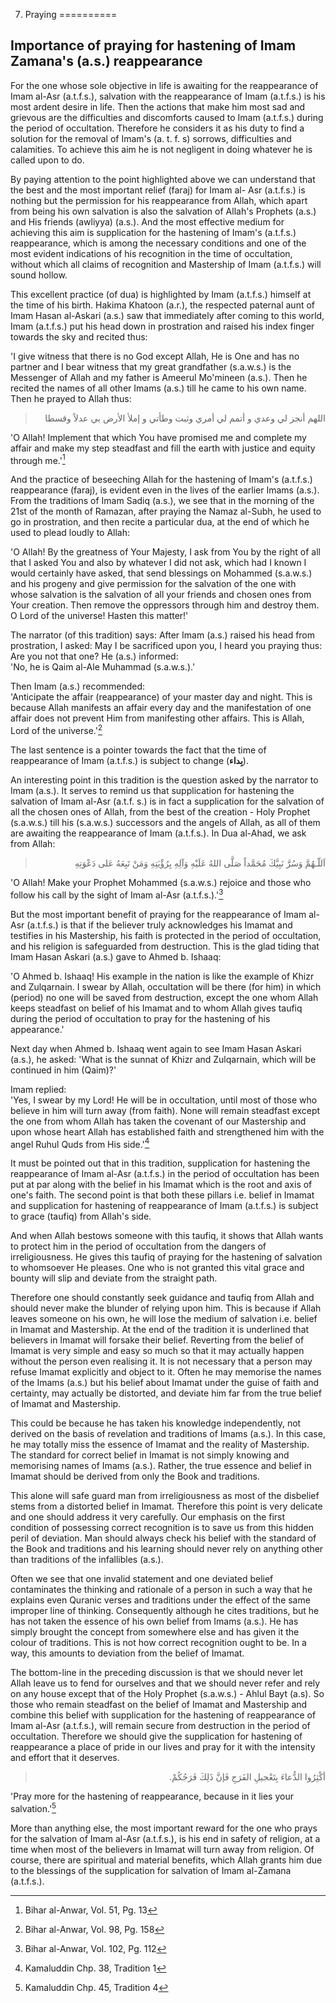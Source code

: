7. Praying
==========

Importance of praying for hastening of Imam Zamana's (a.s.) reappearance
------------------------------------------------------------------------

For the one whose sole objective in life is awaiting for the
reappearance of Imam al-Asr (a.t.f.s.), salvation with the reappearance
of Imam (a.t.f.s.) is his most ardent desire in life. Then the actions
that make him most sad and grievous are the difficulties and discomforts
caused to Imam (a.t.f.s.) during the period of occultation. Therefore he
considers it as his duty to find a solution for the removal of Imam's
(a. t. f. s) sorrows, difficulties and calamities. To achieve this aim
he is not negligent in doing whatever he is called upon to do.

By paying attention to the point highlighted above we can understand
that the best and the most important relief (faraj) for Imam al- Asr
(a.t.f.s.) is nothing but the permission for his reappearance from
Allah, which apart from being his own salvation is also the salvation of
Allah's Prophets (a.s.) and His friends (awliyya) (a.s.). And the most
effective medium for achieving this aim is supplication for the
hastening of Imam's (a.t.f.s.) reappearance, which is among the
necessary conditions and one of the most evident indications of his
recognition in the time of occultation, without which all claims of
recognition and Mastership of Imam (a.t.f.s.) will sound hollow.

This excellent practice (of dua) is highlighted by Imam (a.t.f.s.)
himself at the time of his birth. Hakima Khatoon (a.r.), the respected
paternal aunt of Imam Hasan al-Askari (a.s.) saw that immediately after
coming to this world, Imam (a.t.f.s.) put his head down in prostration
and raised his index finger towards the sky and recited thus:

'I give witness that there is no God except Allah, He is One and has no
partner and I bear witness that my great grandfather (s.a.w.s.) is the
Messenger of Allah and my father is Ameerul Mo'mineen (a.s.). Then he
recited the names of all other Imams (a.s.) till he came to his own
name. Then he prayed to Allah thus:

<blockquote dir="rtl">
  <p>
اللهم أنجز لي وعدي و أتمم لي أمري وثبت وطأتي و إملأ الأرض بي عدلاً
وقسطا
  </p>
</blockquote>

'O Allah! Implement that which You have promised me and complete my
affair and make my step steadfast and fill the earth with justice and
equity through me.'[^1]

And the practice of beseeching Allah for the hastening of Imam's
(a.t.f.s.) reappearance (faraj), is evident even in the lives of the
earlier Imams (a.s.). From the traditions of Imam Sadiq (a.s.), we see
that in the morning of the 21st of the month of Ramazan, after praying
the Namaz al-Subh, he used to go in prostration, and then recite a
particular dua, at the end of which he used to plead loudly to Allah:

'O Allah! By the greatness of Your Majesty, I ask from You by the right
of all that I asked You and also by whatever I did not ask, which had I
known I would certainly have asked, that send blessings on Mohammed
(s.a.w.s.) and his progeny and give permission for the salvation of the
one with whose salvation is the salvation of all your friends and chosen
ones from Your creation. Then remove the oppressors through him and
destroy them. O Lord of the universe! Hasten this matter!'

The narrator (of this tradition) says: After Imam (a.s.) raised his head
from prostration, I asked: May I be sacrificed upon you, I heard you
praying thus: Are you not that one? He (a.s.) informed:  
 'No, he is Qaim al-Ale Muhammad (s.a.w.s.).'

Then Imam (a.s.) recommended:  
 'Anticipate the affair (reappearance) of your master day and night.
This is because Allah manifests an affair every day and the
manifestation of one affair does not prevent Him from manifesting other
affairs. This is Allah, Lord of the universe.'[^2]

The last sentence is a pointer towards the fact that the time of
reappearance of Imam (a.t.f.s.) is subject to change (**بِداء**).

An interesting point in this tradition is the question asked by the
narrator to Imam (a.s.). It serves to remind us that supplication for
hastening the salvation of Imam al-Asr (a.t.f. s.) is in fact a
supplication for the salvation of all the chosen ones of Allah, from the
best of the creation - Holy Prophet (s.a.w.s.) till his (s.a.w.s.)
successors and the angels of Allah, as all of them are awaiting the
reappearance of Imam (a.t.f.s.). In Dua al-Ahad, we ask from Allah:

<blockquote dir="rtl">
  <p>
اَللّـهُمَّ وَسُرَّ نَبِيَّكَ مُحَمَّداً صَلَّى اللهُ عَلَيْهِ وَآلِهِ
بِرُؤْيَتِهِ وَمَنْ تَبِعَهُ عَلى دَعْوَتِهِ
  </p>
</blockquote>

'O Allah! Make your Prophet Mohammed (s.a.w.s.) rejoice and those who
follow his call by the sight of Imam al-Asr (a.t.f.s.).'[^3]

But the most important benefit of praying for the reappearance of Imam
al-Asr (a.t.f.s.) is that if the believer truly acknowledges his Imamat
and testifies in his Mastership, his faith is protected in the period of
occultation, and his religion is safeguarded from destruction. This is
the glad tiding that Imam Hasan Askari (a.s.) gave to Ahmed b. Ishaaq:

'O Ahmed b. Ishaaq! His example in the nation is like the example of
Khizr and Zulqarnain. I swear by Allah, occultation will be there (for
him) in which (period) no one will be saved from destruction, except the
one whom Allah keeps steadfast on belief of his Imamat and to whom Allah
gives taufiq during the period of occultation to pray for the hastening
of his appearance.'

Next day when Ahmed b. Ishaaq went again to see Imam Hasan Askari
(a.s.), he asked: 'What is the sunnat of Khizr and Zulqarnain, which
will be continued in him (Qaim)?'

Imam replied:  
 'Yes, I swear by my Lord! He will be in occultation, until most of
those who believe in him will turn away (from faith). None will remain
steadfast except the one from whom Allah has taken the covenant of our
Mastership and upon whose heart Allah has established faith and
strengthened him with the angel Ruhul Quds from His side.'[^4]

It must be pointed out that in this tradition, supplication for
hastening the reappearance of Imam al-Asr (a.t.f.s.) in the period of
occultation has been put at par along with the belief in his Imamat
which is the root and axis of one's faith. The second point is that both
these pillars i.e. belief in Imamat and supplication for hastening of
reappearance of Imam (a.t.f.s.) is subject to grace (taufiq) from
Allah's side.

And when Allah bestows someone with this taufiq, it shows that Allah
wants to protect him in the period of occultation from the dangers of
irreligiousness. He gives this taufiq of praying for the hastening of
salvation to whomsoever He pleases. One who is not granted this vital
grace and bounty will slip and deviate from the straight path.

Therefore one should constantly seek guidance and taufiq from Allah and
should never make the blunder of relying upon him. This is because if
Allah leaves someone on his own, he will lose the medium of salvation
i.e. belief in Imamat and Mastership. At the end of the tradition it is
underlined that believers in Imamat will forsake their belief. Reverting
from the belief of Imamat is very simple and easy so much so that it may
actually happen without the person even realising it. It is not
necessary that a person may refuse Imamat explicitly and object to it.
Often he may memorise the names of the Imams (a.s.) but his belief about
Imamat under the guise of faith and certainty, may actually be
distorted, and deviate him far from the true belief of Imamat and
Mastership.

This could be because he has taken his knowledge independently, not
derived on the basis of revelation and traditions of Imams (a.s.). In
this case, he may totally miss the essence of Imamat and the reality of
Mastership. The standard for correct belief in Imamat is not simply
knowing and memorising names of Imams (a.s.). Rather, the true essence
and belief in Imamat should be derived from only the Book and
traditions.

This alone will safe guard man from irreligiousness as most of the
disbelief stems from a distorted belief in Imamat. Therefore this point
is very delicate and one should address it very carefully. Our emphasis
on the first condition of possessing correct recognition is to save us
from this hidden peril of deviation. Man should always check his belief
with the standard of the Book and traditions and his learning should
never rely on anything other than traditions of the infallibles (a.s.).

Often we see that one invalid statement and one deviated belief
contaminates the thinking and rationale of a person in such a way that
he explains even Quranic verses and traditions under the effect of the
same improper line of thinking. Consequently although he cites
traditions, but he has not taken the essence of his own belief from
Imams (a.s.). He has simply brought the concept from somewhere else and
has given it the colour of traditions. This is not how correct
recognition ought to be. In a way, this amounts to deviation from the
belief of Imamat.

The bottom-line in the preceding discussion is that we should never let
Allah leave us to fend for ourselves and that we should never refer and
rely on any house except that of the Holy Prophet (s.a.w.s.) - Ahlul
Bayt (a.s). So those who remain steadfast on the belief of Imamat and
Mastership and combine this belief with supplication for the hastening
of reappearance of Imam al-Asr (a.t.f.s.), will remain secure from
destruction in the period of occultation. Therefore we should give the
supplication for hastening of reappearance a place of pride in our lives
and pray for it with the intensity and effort that it deserves.

<blockquote dir="rtl">
  <p>
أكْثِرُوا الدُّعاءَ بِتَعْجيلِ الفَرَجِ فَإنَّ ذَلِكَ فَرَجُكُمْ.
  </p>
</blockquote>

'Pray more for the hastening of reappearance, because in it lies your
salvation.'[^5]

More than anything else, the most important reward for the one who prays
for the salvation of Imam al-Asr (a.t.f.s.), is his end in safety of
religion, at a time when most of the believers in Imamat will turn away
from religion. Of course, there are spiritual and material benefits,
which Allah grants him due to the blessings of the supplication for
salvation of Imam al-Zamana (a.t.f.s.).

[^1]: Bihar al-Anwar, Vol. 51, Pg. 13

[^2]: Bihar al-Anwar, Vol. 98, Pg. 158

[^3]: Bihar al-Anwar, Vol. 102, Pg. 112

[^4]: Kamaluddin Chp. 38, Tradition 1

[^5]: Kamaluddin Chp. 45, Tradition 4


